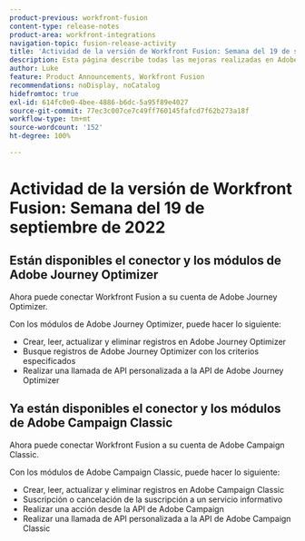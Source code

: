 ```yaml
---
product-previous: workfront-fusion
content-type: release-notes
product-area: workfront-integrations
navigation-topic: fusion-release-activity
title: 'Actividad de la versión de Workfront Fusion: Semana del 19 de septiembre de 2022'
description: Esta página describe todas las mejoras realizadas en Adobe Workfront Fusion durante la semana del 19 de septiembre de 2022.
author: Luke
feature: Product Announcements, Workfront Fusion
recommendations: noDisplay, noCatalog
hidefromtoc: true
exl-id: 614fc0e0-4bee-4886-b6dc-5a95f89e4027
source-git-commit: 77ec3c007ce7c49ff760145fafcd7f62b273a18f
workflow-type: tm+mt
source-wordcount: '152'
ht-degree: 100%

---
```


# Actividad de la versión de Workfront Fusion: Semana del 19 de septiembre de 2022

## Están disponibles el conector y los módulos de Adobe Journey Optimizer

Ahora puede conectar Workfront Fusion a su cuenta de Adobe Journey Optimizer.

Con los módulos de Adobe Journey Optimizer, puede hacer lo siguiente:
* Crear, leer, actualizar y eliminar registros en Adobe Journey Optimizer
* Busque registros de Adobe Journey Optimizer con los criterios especificados
* Realizar una llamada de API personalizada a la API de Adobe Journey Optimizer

## Ya están disponibles el conector y los módulos de Adobe Campaign Classic

Ahora puede conectar Workfront Fusion a su cuenta de Adobe Campaign Classic.

Con los módulos de Adobe Campaign Classic, puede hacer lo siguiente:
* Crear, leer, actualizar y eliminar registros en Adobe Campaign Classic
* Suscripción o cancelación de la suscripción a un servicio informativo
* Realizar una acción desde la API de Adobe Campaign
* Realizar una llamada de API personalizada a la API de Adobe Campaign Classic

